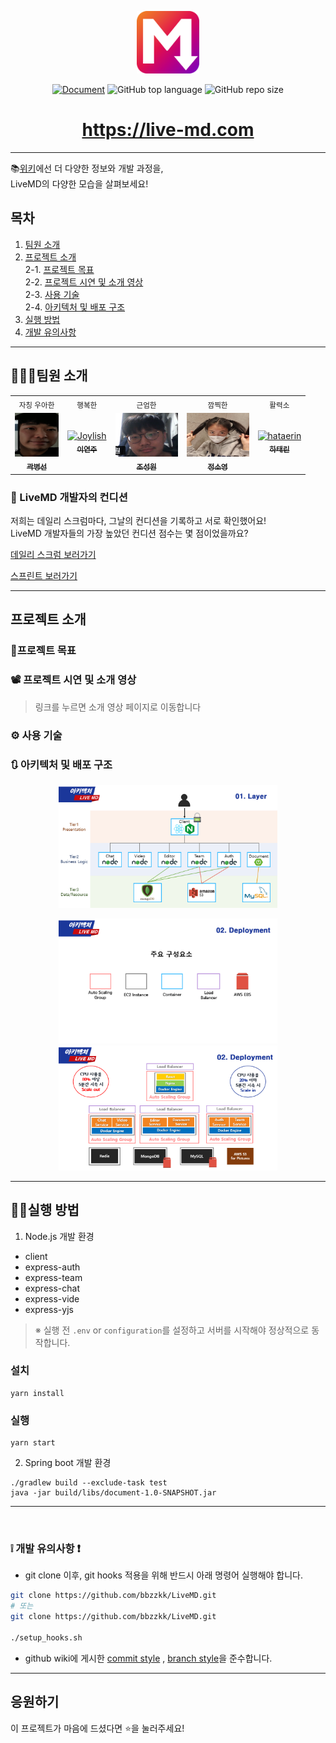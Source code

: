 <p align='middle'>
<a href='https://live-md.com'><img src='./images/liveMD.png' width="100px;" alt="LiveMD" /></a></p>
<p align='middle'><a href="https://github.com/bbzzkk/LiveMD/wiki?style=flat-square"/><img alt="Document" src="https://img.shields.io/badge/document-yes-important"></a> <img alt="GitHub top language" src="https://img.shields.io/github/languages/top/bbzzkk/LiveMD?color=blueviolet"> <img alt="GitHub repo size" src="https://img.shields.io/github/repo-size/bbzzkk/LiveMD"> 

<h1 align='middle'><a href='https://live-md.com'>https://live-md.com</a></h1>

---

📚[위키](https://github.com/bbzzkk/LiveMD/wiki)에선 더 다양한 정보와 개발 과정을,  
LiveMD의 다양한 모습을 살펴보세요!

## 목차

1. [팀원 소개](#팀원-소개)
2. [프로젝트 소개](#프로젝트-소개) <br>
   2-1. [프로젝트 목표](#프로젝트-목표) <br>
   2-2. [프로젝트 시연 및 소개 영상](#-프로젝트-시연-및-소개-영상)  <br>
   2-3. [사용 기술](#-사용-기술)  <br>
   2-4. [아키텍처 및 배포 구조](#-아키텍처-및-배포-구조)  <br>
3. [실행 방법](#실행-방법)
4. [개발 유의사항](#개발-유의사항)

---

## 👨‍👨‍👧팀원 소개

<table>
  <tr>
  <td align="center">
  <sub>
    자칭 우아한
  </sub>
  </td>
  <td align="center">
  <sub>
    행복한
  </sub>
  </td>
  <td align="center">
  <sub>
    근엄한
  </sub>
  </td>
  <td align="center">
  <sub>
    깜찍한
  </sub>
  </td>
  <td align="center">
  <sub>
    활력소
  </sub>
  </td>
  </tr>
  <tr>
    <td align="center"><a href="https://github.com/kwak-bs"><img src="./images/teams/kwak-bs.jpg" width="70px;" height="70px;" alt="kwak-bs"/><br /><sub><b>곽병선</b></sub></a><br /></td>
    <td align="center"><a href="https://github.com/Joylish"><img src="https://avatars1.githubusercontent.com/u/52230415?s=460&u=852ba27b7a01fb17c1e955ea890b8a0931eee213&v=4" height="70px;"alt="Joylish"/><br /><sub><b>이연주</b></sub></a><br /></td>
    <td align="center"><a href="https://github.com/JSWww"><img src="./images/teams/jswwW.png" width="100px;" height="70px;" alt="jswwW"/><br /><sub><b>조성원</b></sub></a><br /></td>
    <td align="center"><a href="https://github.com/soyoung-Jung"><img src="./images/teams/soyoung.jpg" width="100px;" height="70px;" alt="soyoung-Jung"/><br /><sub><b>정소영</b></sub></a><br /></td>
    <td align="center"><a href="https://github.com/hataerin"><img src="https://avatars1.githubusercontent.com/u/26705587?s=460&u=d538dcfbd12ccfdd4319b6ca22e855e98c4e24c7&v=4"  height="70px;" alt="hataerin"/><br /><sub><b>하태린</b></sub></a><br /></td>
  </tr>
</table>

### 🧐 LiveMD 개발자의 컨디션

저희는 데일리 스크럼마다, 그날의 컨디션을 기록하고 서로 확인했어요!  
LiveMD 개발자들의 가장 높았던 컨디션 점수는 몇 점이었을까요? 

[데일리 스크럼 보러가기](https://github.com/bbzzkk/LiveMD/wiki#daily-scrum--wrap-up)


[스프린트 보러가기](https://github.com/bbzzkk/LiveMD/wiki/16.-Sprint-log)

---

## 프로젝트 소개

### 📌프로젝트 목표


### 📽 프로젝트 시연 및 소개 영상

> 링크를 누르면 소개 영상 페이지로 이동합니다


### ⚙ 사용 기술



### 🔃 아키텍처 및 배포 구조
<p align='middle'><a href='./images/3-tier.png'><img src='./images/3-tier.png' width="350px;" /></a></p>
<p align='middle'><a href='./images/deployment1.png'><img src='./images/deployment1.png' width="350px;" height="200px;" /></a>
<a href='./images/deployment2.png'><img src='./images/deployment2.png'  width="350px;" height="200px;"/></a></p>



---

## 👨‍💻실행 방법

1. Node.js 개발 환경
- client
- express-auth
- express-team
- express-chat
- express-vide
- express-yjs
  
> ※ 실행 전 `.env` or `configuration`를 설정하고 서버를 시작해야 정상적으로 동작합니다.

### 설치

```shell
yarn install
```

### 실행

```shell
yarn start
```

2. Spring boot 개발 환경
```
./gradlew build --exclude-task test
java -jar build/libs/document-1.0-SNAPSHOT.jar
```

---

<br>

### ❕ 개발 유의사항 ❗

* git clone 이후, git hooks 적용을 위해 반드시 아래 명령어 실행해야 합니다.

```bash
git clone https://github.com/bbzzkk/LiveMD.git
# 또는 
git clone https://github.com/bbzzkk/LiveMD.git

./setup_hooks.sh
```

* github wiki에 게시한 [commit style](https://github.com/bbzzkk/livemd/wiki/04.-Git-Commit-Message-Style-Guide) , [branch style](https://github.com/bbzzkk/livemd/wiki/05.-Git-Branch-Style-Guide)을 준수합니다. 

----


## 응원하기

이 프로젝트가 마음에 드셨다면 ⭐️을 눌러주세요!


